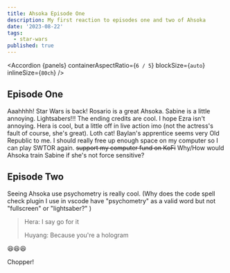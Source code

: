 ```yaml
---
title: Ahsoka Episode One
description: My first reaction to episodes one and two of Ahsoka
date: '2023-08-22'
tags:
  - star-wars
published: true
---
```


<script lang="ts" context="module">
import Accordion from '$components/Accordion.svelte';
import ahsokaImage from '$images/ahsoka/ahsoka-image.jpg?h=100;200;400&w=200;400;700&fit=cover&as=run';
import ahsokaOGImage from '$images/ahsoka/ahsoka-image.jpg?b64';
import ahsoka from '$images/ahsoka/character-poster-ahsoka.jpg?as=run';
import hera from '$images/ahsoka/character-poster-hera.jpg?as=run';
import sabine from '$images/ahsoka/character-poster-sabine.jpg?as=run';
import baylan from '$images/ahsoka/character-poster-baylan.jpg?as=run';
import shin from '$images/ahsoka/character-poster-shin.jpg?as=run';
import morgan from '$images/ahsoka/character-poster-morgan.jpg?as=run';
metadata.featuredImage = ahsokaImage;
metadata.ogImage = ahsokaImage;

const panels = [
  { panelSrc: ahsoka, alt: `Ahsoka's character poster`, title: 'Ahsoka', text: 'Ahsoka is perfectly realized by Rosario Dawson' },
  { panelSrc: hera, alt: `Hera character poster`, title: 'Hera', text: 'Hera is such a team mom. Her lekku look a bit fake though.' },
  { panelSrc: sabine, alt: `Sabine's character poster`, title: 'Sabine', text: `I think the actress does a great job. I wish she hadn't cut her hair, but I understand why she did.` },
  { panelSrc: baylan, alt: `Baylan's character poster`, title: 'Baylan', text: `Rip Ray. He's done a great job and will be missed.` },
  { panelSrc: shin, alt: `Shin's character poster`, title: 'Shin', text: `She looks a bit how I imagine Zannah.` },
  { panelSrc: morgan, alt: `Lady Morgan's character poster`, title: 'Lady Morgan', text: `I love seeing the return of Lady Morgan` },
  ]

</script>

<Accordion {panels} containerAspectRatio={`6 / 5`} blockSize={`auto`} inlineSize={`80ch`} />

## Episode One

Aaahhhh! Star Wars is back! Rosario is a great Ahsoka. Sabine is a little annoying. Lightsabers!!! The ending credits are cool. I hope Ezra isn't annoying. Hera is cool, but a little off in live action imo (not the actress's fault of course, she's great). Loth cat! Baylan's apprentice seems very Old Republic to me. I should really free up enough space on my computer so I can play SWTOR again. ~~support my computer fund on KoFi~~ Why/How would Ahsoka train Sabine if she's not force sensitive?

## Episode Two

Seeing Ahsoka use psychometry is really cool. (Why does the code spell check plugin I use in vscode have "psychometry" as a valid word but not "fullscreen" or "lightsaber?" )

> Hera: I say go for it
>
> Huyang: Because you're a hologram

<span class="emoji-l">😆</span><span class="emoji-l">😆</span><span class="emoji-l">😆</span>

Chopper!

